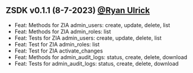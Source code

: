 ## ZSDK v0.1.1 (8-7-2023) [@Ryan Ulrick](mailto:rulrick@zscaler.com)
- Feat: Methods for ZIA admin_users: create, update, delete, list
- Feat: Methods for ZIA admin_roles: list
- Feat: Tests for ZIA admin_users: create, update, delete, list
- Feat: Test for ZIA admin_roles: list
- Feat: Test for ZIA activate_changes
- Feat: Methods for admin_audit_logs: status, create, delete, download
- Feat: Tests for admin_audit_logs: status, create, delete, download